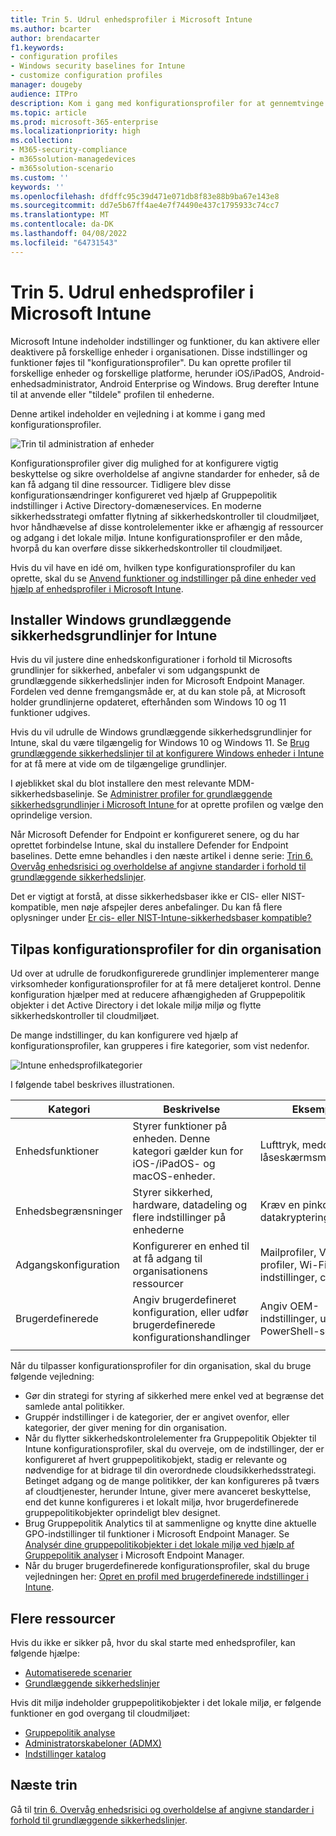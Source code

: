 ```yaml
---
title: Trin 5. Udrul enhedsprofiler i Microsoft Intune
ms.author: bcarter
author: brendacarter
f1.keywords:
- configuration profiles
- Windows security baselines for Intune
- customize configuration profiles
manager: dougeby
audience: ITPro
description: Kom i gang med konfigurationsprofiler for at gennemtvinge sikre indstillinger på enheder ved hjælp af Intune til at overføre disse sikkerhedskontroller til cloudmiljøet.
ms.topic: article
ms.prod: microsoft-365-enterprise
ms.localizationpriority: high
ms.collection:
- M365-security-compliance
- m365solution-managedevices
- m365solution-scenario
ms.custom: ''
keywords: ''
ms.openlocfilehash: dfdffc95c39d471e071db8f83e88b9ba67e143e8
ms.sourcegitcommit: dd7e5b67ff4ae4e7f74490e437c1795933c74cc7
ms.translationtype: MT
ms.contentlocale: da-DK
ms.lasthandoff: 04/08/2022
ms.locfileid: "64731543"
---
```

# <a name="step-5-deploy-device-profiles-in-microsoft-intune"></a>Trin 5. Udrul enhedsprofiler i Microsoft Intune

Microsoft Intune indeholder indstillinger og funktioner, du kan aktivere eller deaktivere på forskellige enheder i organisationen. Disse indstillinger og funktioner føjes til "konfigurationsprofiler". Du kan oprette profiler til forskellige enheder og forskellige platforme, herunder iOS/iPadOS, Android-enhedsadministrator, Android Enterprise og Windows. Brug derefter Intune til at anvende eller "tildele" profilen til enhederne.

Denne artikel indeholder en vejledning i at komme i gang med konfigurationsprofiler. 


![Trin til administration af enheder](../media/devices/intune-mdm-step-4.png#lightbox)

Konfigurationsprofiler giver dig mulighed for at konfigurere vigtig beskyttelse og sikre overholdelse af angivne standarder for enheder, så de kan få adgang til dine ressourcer. Tidligere blev disse konfigurationsændringer konfigureret ved hjælp af Gruppepolitik indstillinger i Active Directory-domæneservices. En moderne sikkerhedsstrategi omfatter flytning af sikkerhedskontroller til cloudmiljøet, hvor håndhævelse af disse kontrolelementer ikke er afhængig af ressourcer og adgang i det lokale miljø. Intune konfigurationsprofiler er den måde, hvorpå du kan overføre disse sikkerhedskontroller til cloudmiljøet. 

Hvis du vil have en idé om, hvilken type konfigurationsprofiler du kan oprette, skal du se [Anvend funktioner og indstillinger på dine enheder ved hjælp af enhedsprofiler i Microsoft Intune](/mem/intune/configuration/device-profiles).

## <a name="deploy-windows-security-baselines-for-intune"></a>Installer Windows grundlæggende sikkerhedsgrundlinjer for Intune

Hvis du vil justere dine enhedskonfigurationer i forhold til Microsofts grundlinjer for sikkerhed, anbefaler vi som udgangspunkt de grundlæggende sikkerhedslinjer inden for Microsoft Endpoint Manager. Fordelen ved denne fremgangsmåde er, at du kan stole på, at Microsoft holder grundlinjerne opdateret, efterhånden som Windows 10 og 11 funktioner udgives. 

Hvis du vil udrulle de Windows grundlæggende sikkerhedsgrundlinjer for Intune, skal du være tilgængelig for Windows 10 og Windows 11. Se [Brug grundlæggende sikkerhedslinjer til at konfigurere Windows enheder i Intune](/mem/intune/protect/security-baselines) for at få mere at vide om de tilgængelige grundlinjer.

I øjeblikket skal du blot installere den mest relevante MDM-sikkerhedsbaselinje. Se [Administrer profiler for grundlæggende sikkerhedsgrundlinjer i Microsoft Intune ](/mem/intune/protect/security-baselines-configure)for at oprette profilen og vælge den oprindelige version.

Når Microsoft Defender for Endpoint er konfigureret senere, og du har oprettet forbindelse Intune, skal du installere Defender for Endpoint baselines. Dette emne behandles i den næste artikel i denne serie: [Trin 6. Overvåg enhedsrisici og overholdelse af angivne standarder i forhold til grundlæggende sikkerhedslinjer](manage-devices-with-intune-monitor-risk.md).

Det er vigtigt at forstå, at disse sikkerhedsbaser ikke er CIS- eller NIST-kompatible, men nøje afspejler deres anbefalinger. Du kan få flere oplysninger under [Er cis- eller NIST-Intune-sikkerhedsbaser kompatible?](/mem/intune/protect/security-baselines#are-the-intune-security-baselines-cis-or-nist-compliant)

## <a name="customize-configuration-profiles-for-your-organization"></a>Tilpas konfigurationsprofiler for din organisation

Ud over at udrulle de forudkonfigurerede grundlinjer implementerer mange virksomheder konfigurationsprofiler for at få mere detaljeret kontrol. Denne konfiguration hjælper med at reducere afhængigheden af Gruppepolitik objekter i det Active Directory i det lokale miljø miljø og flytte sikkerhedskontroller til cloudmiljøet. 

De mange indstillinger, du kan konfigurere ved hjælp af konfigurationsprofiler, kan grupperes i fire kategorier, som vist nedenfor.

![Intune enhedsprofilkategorier](../media/devices/intune-device-profile-categories.png#lightbox)

I følgende tabel beskrives illustrationen.


|Kategori |Beskrivelse |Eksempler  |
|---------|---------|---------|
|Enhedsfunktioner     | Styrer funktioner på enheden. Denne kategori gælder kun for iOS-/iPadOS- og macOS-enheder.        | Lufttryk, meddelelser, låseskærmsmeddelelser        |
|Enhedsbegrænsninger     | Styrer sikkerhed, hardware, datadeling og flere indstillinger på enhederne        | Kræv en pinkode, datakryptering        |
|Adgangskonfiguration     |  Konfigurerer en enhed til at få adgang til organisationens ressourcer        | Mailprofiler, VPN-profiler, Wi-Fi indstillinger, certifikater        |
|Brugerdefinerede     | Angiv brugerdefineret konfiguration, eller udfør brugerdefinerede konfigurationshandlinger       | Angiv OEM-indstillinger, udfør PowerShell-scripts        |
|    |         |         |

Når du tilpasser konfigurationsprofiler for din organisation, skal du bruge følgende vejledning:
- Gør din strategi for styring af sikkerhed mere enkel ved at begrænse det samlede antal politikker.
- Gruppér indstillinger i de kategorier, der er angivet ovenfor, eller kategorier, der giver mening for din organisation.
- Når du flytter sikkerhedskontrolelementer fra Gruppepolitik Objekter til Intune konfigurationsprofiler, skal du overveje, om de indstillinger, der er konfigureret af hvert gruppepolitikobjekt, stadig er relevante og nødvendige for at bidrage til din overordnede cloudsikkerhedsstrategi. Betinget adgang og de mange politikker, der kan konfigureres på tværs af cloudtjenester, herunder Intune, giver mere avanceret beskyttelse, end det kunne konfigureres i et lokalt miljø, hvor brugerdefinerede gruppepolitikobjekter oprindeligt blev designet.
- Brug Gruppepolitik Analytics til at sammenligne og knytte dine aktuelle GPO-indstillinger til funktioner i Microsoft Endpoint Manager. Se [Analysér dine gruppepolitikobjekter i det lokale miljø ved hjælp af Gruppepolitik analyser](/mem/intune/configuration/group-policy-analytics) i Microsoft Endpoint Manager.
- Når du bruger brugerdefinerede konfigurationsprofiler, skal du bruge vejledningen her: [Opret en profil med brugerdefinerede indstillinger i Intune](/mem/intune/configuration/custom-settings-configure).

## <a name="additional-resources"></a>Flere ressourcer

Hvis du ikke er sikker på, hvor du skal starte med enhedsprofiler, kan følgende hjælpe:

- [Automatiserede scenarier](/mem/intune/fundamentals/guided-scenarios-overview) 
- [Grundlæggende sikkerhedslinjer](/mem/intune/protect/security-baselines)

Hvis dit miljø indeholder gruppepolitikobjekter i det lokale miljø, er følgende funktioner en god overgang til cloudmiljøet:

- [Gruppepolitik analyse](/mem/intune/configuration/group-policy-analytics)
- [Administratorskabeloner (ADMX)](/mem/intune/configuration/administrative-templates-windows)
- [Indstillinger katalog](/mem/intune/configuration/settings-catalog)


## <a name="next-steps"></a>Næste trin
Gå til [trin 6. Overvåg enhedsrisici og overholdelse af angivne standarder i forhold til grundlæggende sikkerhedslinjer](manage-devices-with-intune-monitor-risk.md).
